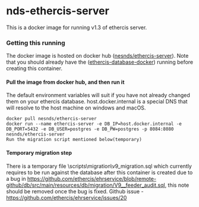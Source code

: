 
# nds-ethercis-server

This is a docker image for running v1.3 of ethercis server.


### Getting this running
The docker image is hosted on docker hub ([nesnds/ethercis-server](https://cloud.docker.com/u/nesnds/repository/docker/nesnds/ethercis-server)). 
Note that you should already have the ([ethercis-database-docker](https://github.com/ethercis/ethercis-database-docker)) running before creating this container.

#### Pull the image from docker hub, and then run it
The default environment variables will suit if you have not already changed them on your ethercis database. host.docker.internal is a special DNS that will resolve to the host machine on windows and macOS.
```
docker pull nesnds/ethercis-server
docker run --name ethercis-server -e DB_IP=host.docker.internal -e DB_PORT=5432 -e DB_USER=postgres -e DB_PW=postgres -p 8084:8080 nesnds/ethercis-server
Run the migration script mentioned below(temporary)
```

#### Temporary migration step

There is a temporary file \scripts\migration\v9_migration.sql which currently requires to be run against the database after this container is created due to a bug in https://github.com/ethercis/ehrservice/blob/remote-github/db/src/main/resources/db/migration/V9__feeder_audit.sql, this note should be removed once the bug is fixed.
Github issue - https://github.com/ethercis/ehrservice/issues/20
